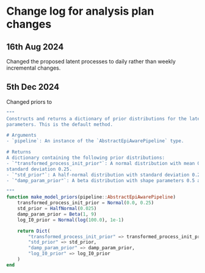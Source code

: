 # Change log for analysis plan changes

## 16th Aug 2024
Changed the proposed latent processes to daily rather than weekly incremental changes.

## 5th Dec 2024
Changed priors to

```julia
"""
Constructs and returns a dictionary of prior distributions for the latent model
parameters. This is the default method.

# Arguments
- `pipeline`: An instance of the `AbstractEpiAwarePipeline` type.

# Returns
A dictionary containing the following prior distributions:
- `"transformed_process_init_prior"`: A normal distribution with mean 0.0 and
standard deviation 0.25.
- `"std_prior"`: A half-normal distribution with standard deviation 0.25.
- `"damp_param_prior"`: A beta distribution with shape parameters 0.5 and 0.5.

"""
function make_model_priors(pipeline::AbstractEpiAwarePipeline)
    transformed_process_init_prior = Normal(0.0, 0.25)
    std_prior = HalfNormal(0.025)
    damp_param_prior = Beta(1, 9)
    log_I0_prior = Normal(log(100.0), 1e-1)

    return Dict(
        "transformed_process_init_prior" => transformed_process_init_prior,
        "std_prior" => std_prior,
        "damp_param_prior" => damp_param_prior,
        "log_I0_prior" => log_I0_prior
    )
end
```
